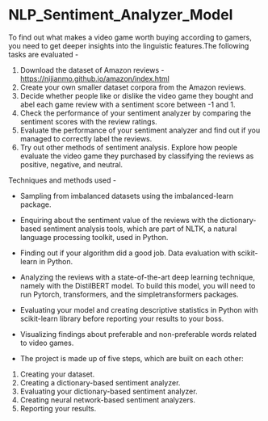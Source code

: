 # NLP_Sentiment_Analyzer_Model

To find out what makes a video game worth buying according to gamers, you need to get deeper insights into the linguistic features.The following tasks are evaluated -

1) Download the dataset of Amazon reviews - https://nijianmo.github.io/amazon/index.html
2) Create your own smaller dataset corpora from the Amazon reviews.
3) Decide whether people like or dislike the video game they bought and abel each game review with a sentiment score between -1 and 1.
4) Check the performance of your sentiment analyzer by comparing the sentiment scores with the review ratings.
5) Evaluate the performance of your sentiment analyzer and find out if you managed to correctly label the reviews.
6) Try out other methods of sentiment analysis. Explore how people evaluate the video game they purchased by classifying the reviews as positive, negative, and neutral.

Techniques and methods used -

* Sampling from imbalanced datasets using the imbalanced-learn package.
* Enquiring about the sentiment value of the reviews with the dictionary-based sentiment analysis tools, which are part of NLTK, a natural language processing toolkit, used in Python.
* Finding out if your algorithm did a good job. Data evaluation with scikit-learn in Python.
* Analyzing the reviews with a state-of-the-art deep learning technique, namely with the DistilBERT model. To build this model, you will need to run Pytorch, transformers, and the simpletransformers packages.
* Evaluating your model and creating descriptive statistics in Python with scikit-learn library before reporting your results to your boss.
* Visualizing findings about preferable and non-preferable words related to video games.

* The project is made up of five steps, which are built on each other:

1) Creating your dataset.
2) Creating a dictionary-based sentiment analyzer.
3) Evaluating your dictionary-based sentiment analyzer.
4) Creating neural network-based sentiment analyzers.
5) Reporting your results.
